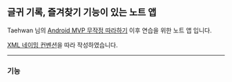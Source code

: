 ## 글귀 기록, 즐겨찾기 기능이 있는 노트 앱

Taehwan 님의 [Android MVP 무작정 따라하기](https://thdev.tech/androiddev/2016/10/12/Android-MVP-Intro/) 이후 연습을 위한 노트 앱 입니다.

[XML 네이밍 컨벤션](https://jeroenmols.com/blog/2016/03/07/resourcenaming/)을 따라 작성하였습니다.


---
### 기능
